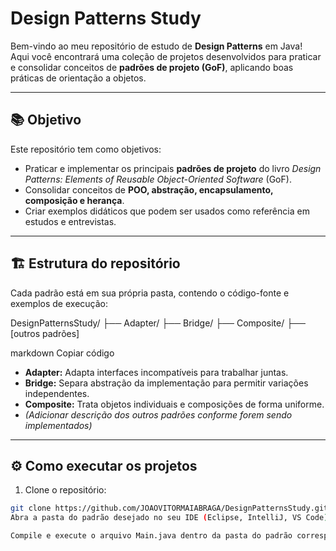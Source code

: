 # Design Patterns Study

Bem-vindo ao meu repositório de estudo de **Design Patterns** em Java!  
Aqui você encontrará uma coleção de projetos desenvolvidos para praticar e consolidar conceitos de **padrões de projeto (GoF)**, aplicando boas práticas de orientação a objetos.

---

## 📚 Objetivo

Este repositório tem como objetivos:

- Praticar e implementar os principais **padrões de projeto** do livro *Design Patterns: Elements of Reusable Object-Oriented Software* (GoF).  
- Consolidar conceitos de **POO, abstração, encapsulamento, composição e herança**.  
- Criar exemplos didáticos que podem ser usados como referência em estudos e entrevistas.  

---

## 🏗 Estrutura do repositório

Cada padrão está em sua própria pasta, contendo o código-fonte e exemplos de execução:

DesignPatternsStudy/
├── Adapter/
├── Bridge/
├── Composite/
├── [outros padrões]

markdown
Copiar código

- **Adapter:** Adapta interfaces incompatíveis para trabalhar juntas.  
- **Bridge:** Separa abstração da implementação para permitir variações independentes.  
- **Composite:** Trata objetos individuais e composições de forma uniforme.  
- *(Adicionar descrição dos outros padrões conforme forem sendo implementados)*  

---

## ⚙️ Como executar os projetos

1. Clone o repositório:
```bash
git clone https://github.com/JOAOVITORMAIABRAGA/DesignPatternsStudy.git
Abra a pasta do padrão desejado no seu IDE (Eclipse, IntelliJ, VS Code).

Compile e execute o arquivo Main.java dentro da pasta do padrão correspondente.

